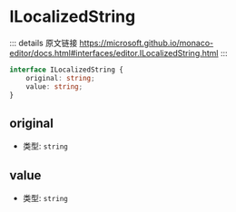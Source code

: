 # ILocalizedString
        
::: details 原文链接
https://microsoft.github.io/monaco-editor/docs.html#interfaces/editor.ILocalizedString.html
:::

```ts
interface ILocalizedString {
    original: string;
    value: string;
}
```

## original
- 类型: `string`
## value
- 类型: `string`
